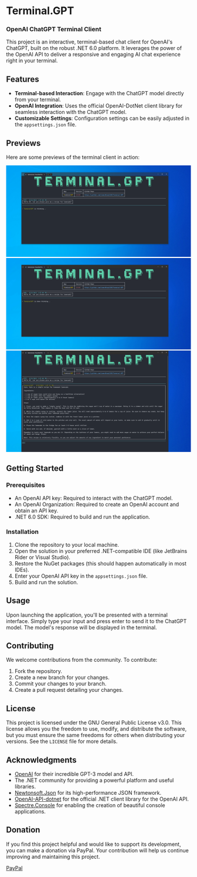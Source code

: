 # Terminal.GPT 
### OpenAI ChatGPT Terminal Client

This project is an interactive, terminal-based chat client for OpenAI's ChatGPT, built on the robust .NET 6.0 platform. It leverages the power of the OpenAI API to deliver a responsive and engaging AI chat experience right in your terminal.

## Features

- **Terminal-based Interaction**: Engage with the ChatGPT model directly from your terminal.
- **OpenAI Integration**: Uses the official OpenAI-DotNet client library for seamless interaction with the ChatGPT model.
- **Customizable Settings**: Configuration settings can be easily adjusted in the `appsettings.json` file.

## Previews

Here are some previews of the terminal client in action:

![Preview1](./Previews/TStsAkJpj5.png)
![Preview1.5](./Previews/83E4p5zLqf.gif)
![Preview2](./Previews/7iTF6ZAxlY.png)

## Getting Started

### Prerequisites

- An OpenAI API key: Required to interact with the ChatGPT model.
- An OpenAI Organization: Required to create an OpenAI account and obtain an API key.
- .NET 6.0 SDK: Required to build and run the application.

### Installation

1. Clone the repository to your local machine.
2. Open the solution in your preferred .NET-compatible IDE (like JetBrains Rider or Visual Studio).
3. Restore the NuGet packages (this should happen automatically in most IDEs).
4. Enter your OpenAI API key in the `appsettings.json` file.
5. Build and run the solution.

## Usage

Upon launching the application, you'll be presented with a terminal interface. Simply type your input and press enter to send it to the ChatGPT model. The model's response will be displayed in the terminal.

## Contributing

We welcome contributions from the community. To contribute:

1. Fork the repository.
2. Create a new branch for your changes.
3. Commit your changes to your branch.
4. Create a pull request detailing your changes.

## License

This project is licensed under the GNU General Public License v3.0. This license allows you the freedom to use, modify, and distribute the software, but you must ensure the same freedoms for others when distributing your versions. See the `LICENSE` file for more details.

## Acknowledgments

- [OpenAI](https://github.com/openai) for their incredible GPT-3 model and API.
- The .NET community for providing a powerful platform and useful libraries.
- [Newtonsoft.Json](https://github.com/JamesNK/Newtonsoft.Json) for its high-performance JSON framework.
- [ OpenAI-API-dotnet](https://github.com/OkGoDoIt/OpenAI-API-dotnet) for the official .NET client library for the OpenAI API.
- [Spectre.Console](https://github.com/spectreconsole/spectre.console) for enabling the creation of beautiful console applications.

## Donation

If you find this project helpful and would like to support its development, you can make a donation via PayPal. Your contribution will help us continue improving and maintaining this project.

[PayPal](https://www.paypal.com/donate/?business=J8UBHVFCN2EEN&no_recurring=0&currency_code=USD)
